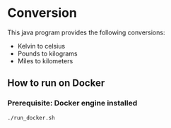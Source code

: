 ﻿# Conversion
This java program provides the following conversions:
* Kelvin to celsius
* Pounds to kilograms
* Miles to kilometers

 ## How to run on Docker
 ### Prerequisite: Docker engine installed
 
 ```bash
 ./run_docker.sh
 ```
